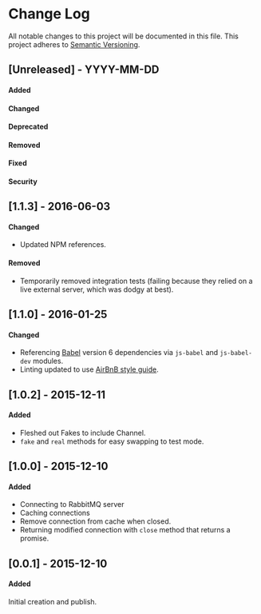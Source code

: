 # Change Log
All notable changes to this project will be documented in this file.
This project adheres to [Semantic Versioning](http://semver.org/).


## [Unreleased] - YYYY-MM-DD
#### Added
#### Changed
#### Deprecated
#### Removed
#### Fixed
#### Security



## [1.1.3] - 2016-06-03
#### Changed
- Updated NPM references.
#### Removed
- Temporarily removed integration tests (failing because they relied on a live external server, which was dodgy at best).



## [1.1.0] - 2016-01-25
#### Changed
- Referencing [Babel](https://babeljs.io/) version 6 dependencies via `js-babel` and `js-babel-dev` modules.
- Linting updated to use [AirBnB style guide](https://github.com/airbnb/javascript).



## [1.0.2] - 2015-12-11
#### Added
- Fleshed out Fakes to include Channel.
- `fake` and `real` methods for easy swapping to test mode.



## [1.0.0] - 2015-12-10
#### Added
- Connecting to RabbitMQ server
- Caching connections
- Remove connection from cache when closed.
- Returning modified connection with `close` method that returns a promise.



## [0.0.1] - 2015-12-10
#### Added
Initial creation and publish.
